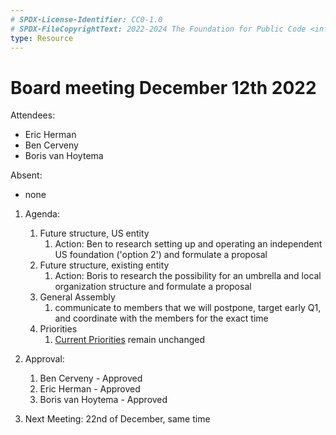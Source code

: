 ```yaml
---
# SPDX-License-Identifier: CC0-1.0
# SPDX-FileCopyrightText: 2022-2024 The Foundation for Public Code <info@publiccode.net>
type: Resource
---
```


# Board meeting December 12th 2022

Attendees:

* Eric Herman
* Ben Cerveny
* Boris van Hoytema

Absent:

* none

1. Agenda:
   1. Future structure, US entity
      1. Action: Ben to research setting up and operating an independent US foundation ('option 2') and formulate a proposal
   2. Future structure, existing entity
      1. Action: Boris to research the possibility for an umbrella and local organization structure and formulate a proposal
   3. General Assembly
      1. communicate to members that we will postpone, target early Q1, and coordinate with the members for the exact time
   4. Priorities
      1. [Current Priorities](../mission.md#current-priorities) remain unchanged

2. Approval:
   1. Ben Cerveny - Approved
   2. Eric Herman - Approved
   3. Boris van Hoytema - Approved

3. Next Meeting: 22nd of December, same time

